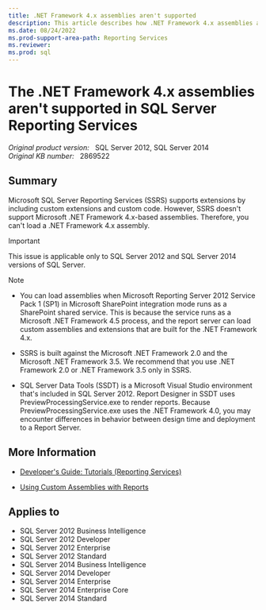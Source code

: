 ```yaml
---
title: .NET Framework 4.x assemblies aren't supported 
description: This article describes how .NET Framework 4.x assemblies aren't supported in SQL Server Reporting Services.
ms.date: 08/24/2022
ms.prod-support-area-path: Reporting Services
ms.reviewer: 
ms.prod: sql
---
```


# The .NET Framework 4.x assemblies aren't supported in SQL Server Reporting Services

_Original product version:_ &nbsp; SQL Server 2012, SQL Server 2014  
_Original KB number:_ &nbsp; 2869522

## Summary

Microsoft SQL Server Reporting Services (SSRS) supports extensions by including custom extensions and custom code. However, SSRS doesn't support Microsoft .NET Framework 4.x-based assemblies. Therefore, you can't load a .NET Framework 4.x assembly.

> [!IMPORTANT]
> This issue is applicable only to SQL Server 2012 and SQL Server 2014 versions of SQL Server.

> [!NOTE]
>
> - You can load assemblies when Microsoft Reporting Server 2012 Service Pack 1 (SP1) in Microsoft SharePoint integration mode runs as a SharePoint shared service. This is because the service runs as a Microsoft .NET Framework 4.5 process, and the report server can load custom assemblies and extensions that are built for the .NET Framework 4.x.
>
> - SSRS is built against the Microsoft .NET Framework 2.0 and the Microsoft .NET Framework 3.5. We recommend that you use .NET Framework 2.0 or .NET Framework 3.5 only in SSRS.
>
> - SQL Server Data Tools (SSDT) is a Microsoft Visual Studio environment that's included in SQL Server 2012. Report Designer in SSDT uses PreviewProcessingService.exe to render reports. Because PreviewProcessingService.exe uses the .NET Framework 4.0, you may encounter differences in behavior between design time and deployment to a Report Server.

## More Information

- [Developer's Guide: Tutorials (Reporting Services)](/previous-versions/sql/sql-server-2008-r2/aa337423(v=sql.105))

- [Using Custom Assemblies with Reports](/sql/reporting-services/custom-assemblies/using-custom-assemblies-with-reports)

## Applies to

- SQL Server 2012 Business Intelligence
- SQL Server 2012 Developer
- SQL Server 2012 Enterprise
- SQL Server 2012 Standard
- SQL Server 2014 Business Intelligence
- SQL Server 2014 Developer
- SQL Server 2014 Enterprise
- SQL Server 2014 Enterprise Core
- SQL Server 2014 Standard
